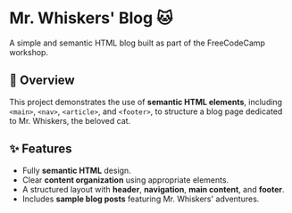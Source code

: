 # Mr. Whiskers' Blog 🐱

A simple and semantic HTML blog built as part of the FreeCodeCamp workshop.

## 📌 Overview

This project demonstrates the use of **semantic HTML elements**, including `<main>`, `<nav>`, `<article>`, and `<footer>`, to structure a blog page dedicated to Mr. Whiskers, the beloved cat.

## ✨ Features

- Fully **semantic HTML** design.
- Clear **content organization** using appropriate elements.
- A structured layout with **header**, **navigation**, **main content**, and **footer**.
- Includes **sample blog posts** featuring Mr. Whiskers' adventures.

